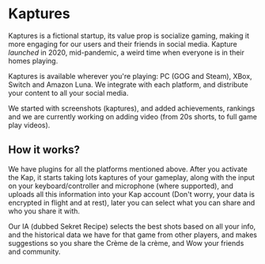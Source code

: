 # Kaptures

Kaptures is a fictional startup, its value prop is socialize gaming, making it more 
engaging for our users and their friends in social media. Kapture *launched* in 2020,
mid-pandemic, a weird time when everyone is in their homes playing.

Kaptures is available wherever you're playing: PC (GOG and Steam), XBox, Switch and Amazon Luna. 
We integrate with each platform, and distribute your content to all your social media.

We started with screenshots (kaptures), and added achievements, rankings and we are currently
working on adding video (from 20s shorts, to full game play videos).

## How it works?
We have plugins for all the platforms mentioned above. After you activate the Kap, it starts
taking lots kaptures of your gameplay, along with the input on your keyboard/controller and
microphone (where supported), and uploads all this information into your Kap account (Don't
worry, your data is encrypted in flight and at rest), later you can select what you can share
and who you share it with.

Our IA (dubbed Sekret Recipe) selects the best shots based on all your info, and the historical
data we have for that game from other players, and makes suggestions so you share the Crème de la crème, 
and Wow your friends and community.
   